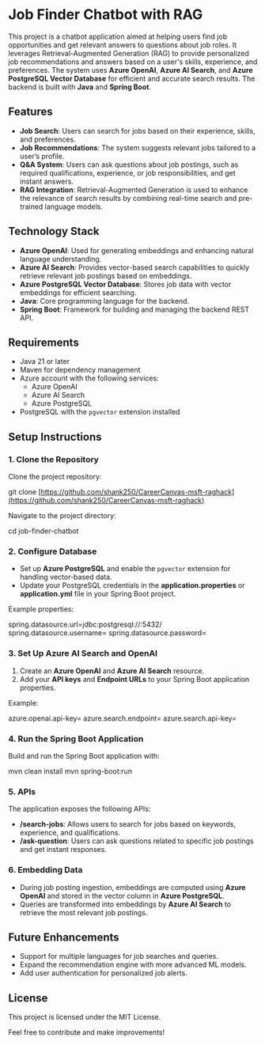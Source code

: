 # Job Finder Chatbot with RAG

This project is a chatbot application aimed at helping users find job opportunities and get relevant answers to questions about job roles. It leverages Retrieval-Augmented Generation (RAG) to provide personalized job recommendations and answers based on a user's skills, experience, and preferences. The system uses **Azure OpenAI**, **Azure AI Search**, and **Azure PostgreSQL Vector Database** for efficient and accurate search results. The backend is built with **Java** and **Spring Boot**.

## Features

- **Job Search**: Users can search for jobs based on their experience, skills, and preferences.
- **Job Recommendations**: The system suggests relevant jobs tailored to a user’s profile.
- **Q&A System**: Users can ask questions about job postings, such as required qualifications, experience, or job responsibilities, and get instant answers.
- **RAG Integration**: Retrieval-Augmented Generation is used to enhance the relevance of search results by combining real-time search and pre-trained language models.
  
## Technology Stack

- **Azure OpenAI**: Used for generating embeddings and enhancing natural language understanding.
- **Azure AI Search**: Provides vector-based search capabilities to quickly retrieve relevant job postings based on embeddings.
- **Azure PostgreSQL Vector Database**: Stores job data with vector embeddings for efficient searching.
- **Java**: Core programming language for the backend.
- **Spring Boot**: Framework for building and managing the backend REST API.

## Requirements

- Java 21 or later
- Maven for dependency management
- Azure account with the following services:
  - Azure OpenAI
  - Azure AI Search
  - Azure PostgreSQL
- PostgreSQL with the `pgvector` extension installed

## Setup Instructions

### 1. Clone the Repository

Clone the project repository:

git clone [https://github.com/shank250/CareerCanvas-msft-raghack](https://github.com/shank250/CareerCanvas-msft-raghack)

Navigate to the project directory:

cd job-finder-chatbot

### 2. Configure Database

- Set up **Azure PostgreSQL** and enable the `pgvector` extension for handling vector-based data.
- Update your PostgreSQL credentials in the **application.properties** or **application.yml** file in your Spring Boot project.

Example properties:

spring.datasource.url=jdbc:postgresql://<db-url>:5432/<db-name>
spring.datasource.username=<your-username>
spring.datasource.password=<your-password>

### 3. Set Up Azure AI Search and OpenAI

1. Create an **Azure OpenAI** and **Azure AI Search** resource.
2. Add your **API keys** and **Endpoint URLs** to your Spring Boot application properties.

Example:

azure.openai.api-key=<your-openai-api-key>
azure.search.endpoint=<your-azure-search-endpoint>
azure.search.api-key=<your-search-api-key>

### 4. Run the Spring Boot Application

Build and run the Spring Boot application with:

mvn clean install
mvn spring-boot:run

### 5. APIs

The application exposes the following APIs:

- **/search-jobs**: Allows users to search for jobs based on keywords, experience, and qualifications.
- **/ask-question**: Users can ask questions related to specific job postings and get instant responses.

### 6. Embedding Data

- During job posting ingestion, embeddings are computed using **Azure OpenAI** and stored in the vector column in **Azure PostgreSQL**.
- Queries are transformed into embeddings by **Azure AI Search** to retrieve the most relevant job postings.

## Future Enhancements

- Support for multiple languages for job searches and queries.
- Expand the recommendation engine with more advanced ML models.
- Add user authentication for personalized job alerts.

## License

This project is licensed under the MIT License. 

Feel free to contribute and make improvements!
